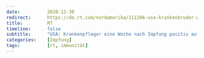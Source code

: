 ```yaml
---
date:          2020-12-30
redirect:      https://de.rt.com/nordamerika/111206-usa-krankenbruder-woche-nach-impfung/
title:         RT
timeline:      false
subtitle:      "USA: Krankenpfleger eine Woche nach Impfung positiv auf SARS-CoV-2 getestet"
categories:    [Impfung]
tags:          [rt, immunität]
---
```

